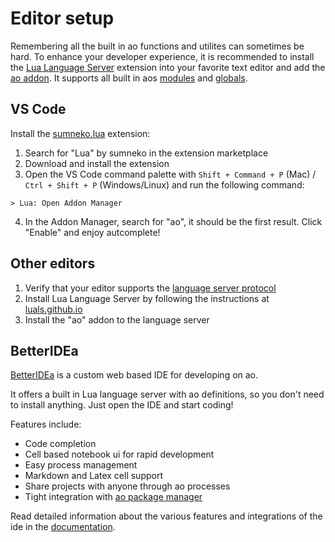 # Editor setup

Remembering all the built in ao functions and utilites can sometimes be hard. To enhance your developer experience, it is recommended to install the [Lua Language Server](https://luals.github.io) extension into your favorite text editor and add the [ao addon](https://github.com/martonlederer/ao-definitions). It supports all built in aos [modules](../aos/modules/index) and [globals](../aos/intro#globals).

## VS Code

Install the [sumneko.lua](https://marketplace.visualstudio.com/items?itemName=sumneko.lua) extension:

1. Search for "Lua" by sumneko in the extension marketplace
2. Download and install the extension
3. Open the VS Code command palette with `Shift + Command + P` (Mac) / `Ctrl + Shift + P` (Windows/Linux) and run the following command:

```
> Lua: Open Addon Manager
```

4. In the Addon Manager, search for "ao", it should be the first result. Click "Enable" and enjoy autcomplete!

## Other editors

1. Verify that your editor supports the [language server protocol](https://microsoft.github.io/language-server-protocol/implementors/tools/)
2. Install Lua Language Server by following the instructions at [luals.github.io](https://luals.github.io/#install)
3. Install the "ao" addon to the language server

## BetterIDEa

[BetterIDEa](https://ide.betteridea.dev) is a custom web based IDE for developing on ao.

It offers a built in Lua language server with ao definitions, so you don't need to install anything. Just open the IDE and start coding!

Features include:

- Code completion
- Cell based notebook ui for rapid development
- Easy process management
- Markdown and Latex cell support
- Share projects with anyone through ao processes
- Tight integration with [ao package manager](https://apm.betteridea.dev)

Read detailed information about the various features and integrations of the ide in the [documentation](https://docs.betteridea.dev).
